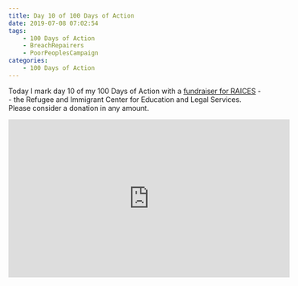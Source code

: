 ```yaml
---
title: Day 10 of 100 Days of Action
date: 2019-07-08 07:02:54
tags: 
    - 100 Days of Action
    - BreachRepairers
    - PoorPeoplesCampaign
categories:
    - 100 Days of Action
---
```


Today I mark day 10 of my 100 Days of Action with a [fundraiser for RAICES](https://www.facebook.com/donate/368570803799341/) -- the Refugee and Immigrant Center for Education and Legal Services.  Please consider a donation in any amount.

<iframe width="560" height="315" src="https://www.youtube.com/embed/-LgmkFJOR6I" frameborder="0" allow="accelerometer; autoplay; encrypted-media; gyroscope; picture-in-picture" allowfullscreen></iframe>
<!--more-->

